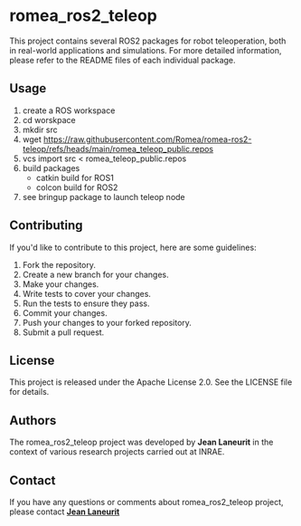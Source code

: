 # romea_ros2_teleop

This project contains several ROS2 packages for robot teleoperation, both in real-world applications and simulations. For more detailed information, please refer to the README files of each individual package.

## **Usage**

1. create a ROS workspace
2. cd worskpace
3. mkdir src
4. wget https://raw.githubusercontent.com/Romea/romea-ros2-teleop/refs/heads/main/romea_teleop_public.repos
5. vcs import src < romea_teleop_public.repos
6. build packages
   - catkin build for ROS1
   - colcon build for ROS2
7. see bringup package to launch teleop node

## **Contributing**

If you'd like to contribute to this project, here are some guidelines:

1. Fork the repository.
2. Create a new branch for your changes.
3. Make your changes.
4. Write tests to cover your changes.
5. Run the tests to ensure they pass.
6. Commit your changes.
7. Push your changes to your forked repository.
8. Submit a pull request.

## **License**

This project is released under the Apache License 2.0. See the LICENSE file for details.

## **Authors**

The romea_ros2_teleop project was developed by **Jean Laneurit** in the context of various research projects carried out at INRAE.

## **Contact**

If you have any questions or comments about romea_ros2_teleop project, please contact **[Jean Laneurit](mailto:jean.laneurit@inrae.fr)** 